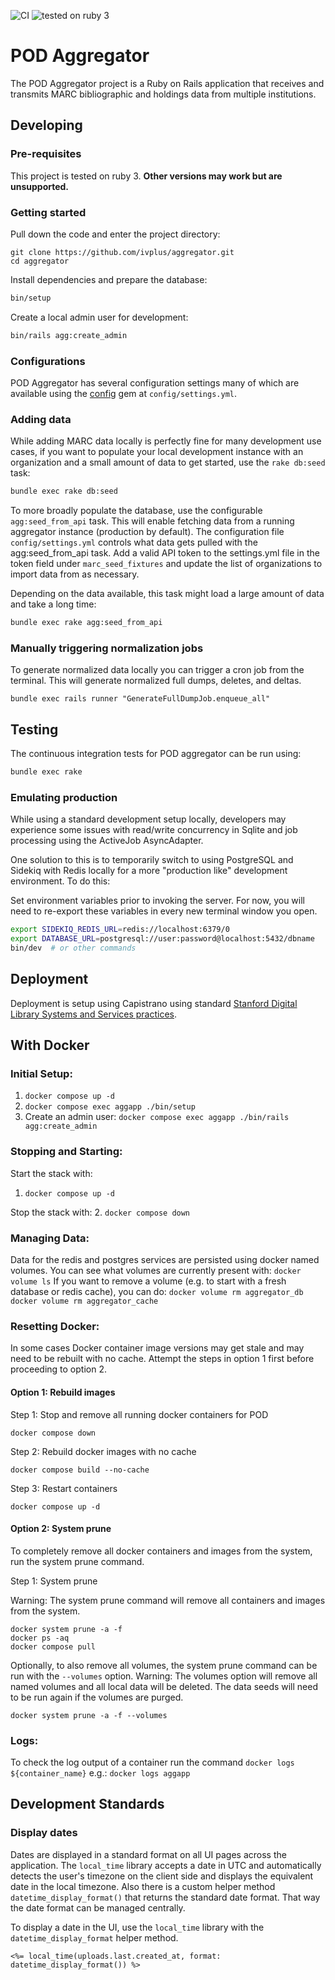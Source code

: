 ![CI](https://github.com/ivplus/aggregator/workflows/Ruby/badge.svg)
![tested on ruby 3](https://img.shields.io/badge/ruby-v3-red)

# POD Aggregator
The POD Aggregator project is a Ruby on Rails application that receives and transmits MARC bibliographic and holdings data from multiple institutions.

## Developing

### Pre-requisites
This project is tested on ruby 3. **Other versions may work but are unsupported.**

### Getting started
Pull down the code and enter the project directory:
```
git clone https://github.com/ivplus/aggregator.git
cd aggregator
```
Install dependencies and prepare the database:
```sh
bin/setup
```
Create a local admin user for development:
```sh
bin/rails agg:create_admin
```

### Configurations
POD Aggregator has several configuration settings many of which are available using the [config](https://github.com/rubyconfig/config) gem at `config/settings.yml`.

### Adding data
While adding MARC data locally is perfectly fine for many development use cases, if you want to populate your local development instance with an organization and a small amount of data to get started, use the `rake db:seed` task:
```sh
bundle exec rake db:seed
```

To more broadly populate the database, use the configurable `agg:seed_from_api` task. This will enable fetching data from a running aggregator instance (production by default). The configuration file `config/settings.yml` controls what data gets pulled with the agg:seed_from_api task. Add a valid API token to the settings.yml file in the token field under `marc_seed_fixtures` and update the list of organizations to import data from as necessary.

Depending on the data available, this task might load a large amount of data and take a long time:
```sh
bundle exec rake agg:seed_from_api
```

### Manually triggering normalization jobs
To generate normalized data locally you can trigger a cron job from the terminal. This will generate normalized full dumps, deletes, and deltas.

`bundle exec rails runner "GenerateFullDumpJob.enqueue_all"`


## Testing
The continuous integration tests for POD aggregator can be run using:
```sh
bundle exec rake
```

### Emulating production
While using a standard development setup locally, developers may experience some issues with read/write concurrency in Sqlite and job processing using the ActiveJob AsyncAdapter.

One solution to this is to temporarily switch to using PostgreSQL and Sidekiq with Redis locally for a more "production like" development environment. To do this:

Set environment variables prior to invoking the server. For now, you will need to re-export these variables in every new terminal window you open.
```sh
export SIDEKIQ_REDIS_URL=redis://localhost:6379/0
export DATABASE_URL=postgresql://user:password@localhost:5432/dbname
bin/dev  # or other commands
```

## Deployment
Deployment is setup using Capistrano using standard [Stanford Digital Library Systems and Services practices](https://github.com/sul-dlss/DeveloperPlaybook/blob/master/best-practices/deployment.md#ruby-applications).

## With Docker

### Initial Setup:
1. `docker compose up -d`
2. `docker compose exec aggapp ./bin/setup`
3. Create an admin user: `docker compose exec aggapp ./bin/rails agg:create_admin`

### Stopping and Starting:
Start the stack with:
1. `docker compose up -d`

Stop the stack with:
2. `docker compose down`

### Managing Data:
Data for the redis and postgres services are persisted using docker named volumes. You can see what volumes are currently present with:
`docker volume ls`
If you want to remove a volume (e.g. to start with a fresh database or redis cache), you can do:
`docker volume rm aggregator_db`
`docker volume rm aggregator_cache`

### Resetting Docker:

In some cases Docker container image versions may get stale and may need to be rebuilt with no cache. Attempt the steps in option 1 first before proceeding to option 2.

#### Option 1: Rebuild images

Step 1: Stop and remove all running docker containers for POD
```
docker compose down
```

Step 2: Rebuild docker images with no cache
```
docker compose build --no-cache
```

Step 3: Restart containers
```
docker compose up -d
```

#### Option 2: System prune

To completely remove all docker containers and images from the system, run the system prune command.

Step 1: System prune

Warning: The system prune command will remove all containers and images from the system.
```
docker system prune -a -f
docker ps -aq
docker compose pull
```

Optionally, to also remove all volumes, the system prune command can be run with the `--volumes` option. Warning: The volumes option will remove all named volumes and all local data will be deleted. The data seeds will need to be run again if the volumes are purged. 
```
docker system prune -a -f --volumes
```

### Logs:
To check the log output of a container run the command `docker logs ${container_name}` e.g.:
`docker logs aggapp`

## Development Standards

### Display dates

Dates are displayed in a standard format on all UI pages across the application. The `local_time` library accepts a date in UTC and automatically detects the user's timezone on the client side and displays the equivalent date in the local timezone. Also there is a custom helper method `datetime_display_format()` that returns the standard date format. That way the date format can be managed centrally.

To display a date in the UI, use the `local_time` library with the `datetime_display_format` helper method.

```
<%= local_time(uploads.last.created_at, format: datetime_display_format()) %>
```


